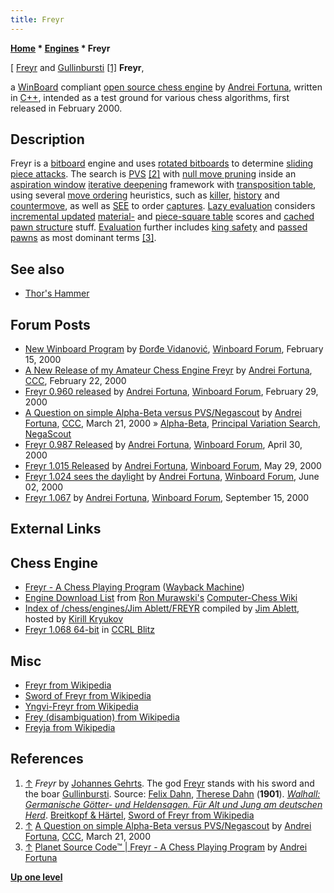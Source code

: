 ```yaml
---
title: Freyr
---
```

**[Home](Home "Home") * [Engines](Engines "Engines") * Freyr**

\[ [Freyr](https://en.wikipedia.org/wiki/Freyr) and [Gullinbursti](https://en.wikipedia.org/wiki/Gullinbursti) <a id="cite-note-1" href="#cite-ref-1">[1]</a>
**Freyr**,

a [WinBoard](WinBoard "WinBoard") compliant [open source chess engine](Category:Open_Source "Category:Open Source") by [Andrei Fortuna](Andrei_Fortuna "Andrei Fortuna"), written in [C++](Cpp "Cpp"), intended as a test ground for various chess algorithms, first released in February 2000.

## Description

Freyr is a [bitboard](Bitboards "Bitboards") engine and uses [rotated bitboards](Rotated_Bitboards "Rotated Bitboards") to determine [sliding piece attacks](Sliding_Piece_Attacks "Sliding Piece Attacks"). The search is [PVS](Principal_Variation_Search "Principal Variation Search") <a id="cite-note-2" href="#cite-ref-2">[2]</a> with [null move pruning](Null_Move_Pruning "Null Move Pruning") inside an [aspiration window](Aspiration_Windows "Aspiration Windows") [iterative deepening](Iterative_Deepening "Iterative Deepening") framework with [transposition table](Transposition_Table "Transposition Table"), using several [move ordering](Move_Ordering "Move Ordering") heuristics, such as [killer](Killer_Heuristic "Killer Heuristic"), [history](History_Heuristic "History Heuristic") and [countermove](Countermove_Heuristic "Countermove Heuristic"), as well as [SEE](Static_Exchange_Evaluation "Static Exchange Evaluation") to order [captures](Captures "Captures"). [Lazy evaluation](Lazy_Evaluation "Lazy Evaluation") considers [incremental updated](Incremental_Updates "Incremental Updates") [material-](Material "Material") and [piece-square table](Piece-Square_Tables "Piece-Square Tables") scores and [cached](Pawn_Hash_Table "Pawn Hash Table") [pawn structure](Pawn_Structure "Pawn Structure") stuff. [Evaluation](Evaluation "Evaluation") further includes [king safety](King_Safety "King Safety") and [passed pawns](Passed_Pawn "Passed Pawn") as most dominant terms <a id="cite-note-3" href="#cite-ref-3">[3]</a>.

## See also

- [Thor's Hammer](Thor%27s_Hammer "Thor's Hammer")

## Forum Posts

- [New Winboard Program](http://www.open-aurec.com/wbforum/viewtopic.php?f=18&t=30905) by [Đorđe Vidanović](%C4%90or%C4%91e_Vidanovi%C4%87 "Đorđe Vidanović"), [Winboard Forum](Computer_Chess_Forums "Computer Chess Forums"), February 15, 2000
- [A New Release of my Amateur Chess Engine Freyr](https://www.stmintz.com/ccc/index.php?id=98762) by [Andrei Fortuna](Andrei_Fortuna "Andrei Fortuna"), [CCC](CCC "CCC"), February 22, 2000
- [Freyr 0.960 released](http://www.open-aurec.com/wbforum/viewtopic.php?f=18&t=30992) by [Andrei Fortuna](Andrei_Fortuna "Andrei Fortuna"), [Winboard Forum](Computer_Chess_Forums "Computer Chess Forums"), February 29, 2000
- [A Question on simple Alpha-Beta versus PVS/Negascout](https://www.stmintz.com/ccc/index.php?id=102792) by [Andrei Fortuna](Andrei_Fortuna "Andrei Fortuna"), [CCC](CCC "CCC"), March 21, 2000 » [Alpha-Beta](Alpha-Beta "Alpha-Beta"), [Principal Variation Search](Principal_Variation_Search "Principal Variation Search"), [NegaScout](NegaScout "NegaScout")
- [Freyr 0.987 Released](http://www.open-aurec.com/wbforum/viewtopic.php?f=18&t=31398) by [Andrei Fortuna](Andrei_Fortuna "Andrei Fortuna"), [Winboard Forum](Computer_Chess_Forums "Computer Chess Forums"), April 30, 2000
- [Freyr 1.015 Released](http://www.open-aurec.com/wbforum/viewtopic.php?f=18&t=31531) by [Andrei Fortuna](Andrei_Fortuna "Andrei Fortuna"), [Winboard Forum](Computer_Chess_Forums "Computer Chess Forums"), May 29, 2000
- [Freyr 1.024 sees the daylight](http://www.open-aurec.com/wbforum/viewtopic.php?f=18&t=31554) by [Andrei Fortuna](Andrei_Fortuna "Andrei Fortuna"), [Winboard Forum](Computer_Chess_Forums "Computer Chess Forums"), June 02, 2000
- [Freyr 1.067](http://www.open-aurec.com/wbforum/viewtopic.php?f=18&t=32400) by [Andrei Fortuna](Andrei_Fortuna "Andrei Fortuna"), [Winboard Forum](Computer_Chess_Forums "Computer Chess Forums"), September 15, 2000

## External Links

## Chess Engine

- [Freyr - A Chess Playing Program](https://web.archive.org/web/20180713142619/http://www.planet-source-code.com/vb/scripts/ShowCode.asp?txtCodeId=3333&lngWId=3) ([Wayback Machine](https://en.wikipedia.org/wiki/Wayback_Machine))
- [Engine Download List](http://www.computer-chess.org/doku.php?id=computer_chess:wiki:download:engine_download_list) from [Ron Murawski's](Ron_Murawski "Ron Murawski") [Computer-Chess Wiki](http://computer-chess.org/doku.php?id=home)
- [Index of /chess/engines/Jim Ablett/FREYR](http://kirr.homeunix.org/chess/engines/Jim%20Ablett/FREYR/) compiled by [Jim Ablett](Jim_Ablett "Jim Ablett"), hosted by [Kirill Kryukov](Kirill_Kryukov "Kirill Kryukov")
- [Freyr 1.068 64-bit](http://www.computerchess.org.uk/ccrl/404/cgi/engine_details.cgi?match_length=30&print=Details&each_game=1&eng=Freyr%201.068%2064-bit) in [CCRL Blitz](CCRL "CCRL")

## Misc

- [Freyr from Wikipedia](https://en.wikipedia.org/wiki/Freyr)
- [Sword of Freyr from Wikipedia](https://en.wikipedia.org/wiki/Sword_of_Freyr)
- [Yngvi-Freyr from Wikipedia](https://en.wikipedia.org/wiki/Yngvi)
- [Frey (disambiguation) from Wikipedia](https://en.wikipedia.org/wiki/Frey_%28disambiguation%29)
- [Freyja from Wikipedia](https://en.wikipedia.org/wiki/Freyja)

## References

1. <a id="cite-ref-1" href="#cite-note-1">↑</a> *Freyr* by [Johannes Gehrts](https://en.wikipedia.org/wiki/Johannes_Gehrts). The god [Freyr](https://en.wikipedia.org/wiki/Freyr) stands with his sword and the boar [Gullinbursti](https://en.wikipedia.org/wiki/Gullinbursti). Source: [Felix Dahn](https://en.wikipedia.org/wiki/Felix_Dahn), [Therese Dahn](https://de.wikipedia.org/wiki/Therese_Dahn) (**1901**). *[Walhall: Germanische Götter- und Heldensagen. Für Alt und Jung am deutschen Herd](https://archive.org/details/walhallgermanisc1888dahn/page/n5)*. [Breitkopf & Härtel](https://en.wikipedia.org/wiki/Breitkopf_%26_H%C3%A4rtel), [Sword of Freyr from Wikipedia](https://en.wikipedia.org/wiki/Sword_of_Freyr)
1. <a id="cite-ref-2" href="#cite-note-2">↑</a> [A Question on simple Alpha-Beta versus PVS/Negascout](https://www.stmintz.com/ccc/index.php?id=102792) by [Andrei Fortuna](Andrei_Fortuna "Andrei Fortuna"), [CCC](CCC "CCC"), March 21, 2000
1. <a id="cite-ref-3" href="#cite-note-3">↑</a> [Planet Source Code™ | Freyr - A Chess Playing Program](http://www.planet-source-code.com/vb/scripts/ShowCode.asp?txtCodeId=3333&lngWId=3) by [Andrei Fortuna](Andrei_Fortuna "Andrei Fortuna")

**[Up one level](Engines "Engines")**

